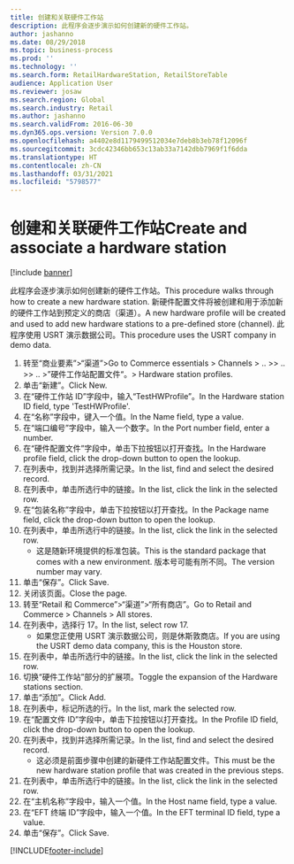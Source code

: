 ```yaml
---
title: 创建和关联硬件工作站
description: 此程序会逐步演示如何创建新的硬件工作站。
author: jashanno
ms.date: 08/29/2018
ms.topic: business-process
ms.prod: ''
ms.technology: ''
ms.search.form: RetailHardwareStation, RetailStoreTable
audience: Application User
ms.reviewer: josaw
ms.search.region: Global
ms.search.industry: Retail
ms.author: jashanno
ms.search.validFrom: 2016-06-30
ms.dyn365.ops.version: Version 7.0.0
ms.openlocfilehash: a4402e8d1179499512034e7deb8b3eb78f12096f
ms.sourcegitcommit: 3cdc42346bb653c13ab33a7142dbb7969f1f6dda
ms.translationtype: HT
ms.contentlocale: zh-CN
ms.lasthandoff: 03/31/2021
ms.locfileid: "5798577"
---
```

# <a name="create-and-associate-a-hardware-station"></a><span data-ttu-id="81b87-103">创建和关联硬件工作站</span><span class="sxs-lookup"><span data-stu-id="81b87-103">Create and associate a hardware station</span></span>

[!include [banner](../includes/banner.md)]

<span data-ttu-id="81b87-104">此程序会逐步演示如何创建新的硬件工作站。</span><span class="sxs-lookup"><span data-stu-id="81b87-104">This procedure walks through how to create a new hardware station.</span></span> <span data-ttu-id="81b87-105">新硬件配置文件将被创建和用于添加新的硬件工作站到预定义的商店（渠道）。</span><span class="sxs-lookup"><span data-stu-id="81b87-105">A new hardware profile will be created and used to add new hardware stations to a pre-defined store (channel).</span></span> <span data-ttu-id="81b87-106">此程序使用 USRT 演示数据公司。</span><span class="sxs-lookup"><span data-stu-id="81b87-106">This procedure uses the USRT company in demo data.</span></span>

1. <span data-ttu-id="81b87-107">转至“商业要素”>“渠道”></span><span class="sxs-lookup"><span data-stu-id="81b87-107">Go to Commerce essentials > Channels > ..</span></span> <span data-ttu-id="81b87-108">></span><span class="sxs-lookup"><span data-stu-id="81b87-108">> ..</span></span> <span data-ttu-id="81b87-109">></span><span class="sxs-lookup"><span data-stu-id="81b87-109">> ..</span></span> <span data-ttu-id="81b87-110">>”硬件工作站配置文件“。</span><span class="sxs-lookup"><span data-stu-id="81b87-110">> Hardware station profiles.</span></span>
2. <span data-ttu-id="81b87-111">单击“新建”。</span><span class="sxs-lookup"><span data-stu-id="81b87-111">Click New.</span></span>
3. <span data-ttu-id="81b87-112">在“硬件工作站 ID”字段中，输入“TestHWProfile”。</span><span class="sxs-lookup"><span data-stu-id="81b87-112">In the Hardware station ID field, type 'TestHWProfile'.</span></span>
4. <span data-ttu-id="81b87-113">在“名称”字段中，键入一个值。</span><span class="sxs-lookup"><span data-stu-id="81b87-113">In the Name field, type a value.</span></span>
5. <span data-ttu-id="81b87-114">在“端口编号”字段中，输入一个数字。</span><span class="sxs-lookup"><span data-stu-id="81b87-114">In the Port number field, enter a number.</span></span>
6. <span data-ttu-id="81b87-115">在“硬件配置文件”字段中，单击下拉按钮以打开查找。</span><span class="sxs-lookup"><span data-stu-id="81b87-115">In the Hardware profile field, click the drop-down button to open the lookup.</span></span>
7. <span data-ttu-id="81b87-116">在列表中，找到并选择所需记录。</span><span class="sxs-lookup"><span data-stu-id="81b87-116">In the list, find and select the desired record.</span></span>
8. <span data-ttu-id="81b87-117">在列表中，单击所选行中的链接。</span><span class="sxs-lookup"><span data-stu-id="81b87-117">In the list, click the link in the selected row.</span></span>
9. <span data-ttu-id="81b87-118">在“包装名称”字段中，单击下拉按钮以打开查找。</span><span class="sxs-lookup"><span data-stu-id="81b87-118">In the Package name field, click the drop-down button to open the lookup.</span></span>
10. <span data-ttu-id="81b87-119">在列表中，单击所选行中的链接。</span><span class="sxs-lookup"><span data-stu-id="81b87-119">In the list, click the link in the selected row.</span></span>
    * <span data-ttu-id="81b87-120">这是随新环境提供的标准包装。</span><span class="sxs-lookup"><span data-stu-id="81b87-120">This is the standard package that comes with a new environment.</span></span> <span data-ttu-id="81b87-121">版本号可能有所不同。</span><span class="sxs-lookup"><span data-stu-id="81b87-121">The version number may vary.</span></span>  
11. <span data-ttu-id="81b87-122">单击“保存”。</span><span class="sxs-lookup"><span data-stu-id="81b87-122">Click Save.</span></span>
12. <span data-ttu-id="81b87-123">关闭该页面。</span><span class="sxs-lookup"><span data-stu-id="81b87-123">Close the page.</span></span>
13. <span data-ttu-id="81b87-124">转至“Retail 和 Commerce”>“渠道”>“所有商店”。</span><span class="sxs-lookup"><span data-stu-id="81b87-124">Go to Retail and Commerce > Channels > All stores.</span></span>
14. <span data-ttu-id="81b87-125">在列表中，选择行 17。</span><span class="sxs-lookup"><span data-stu-id="81b87-125">In the list, select row 17.</span></span>
    * <span data-ttu-id="81b87-126">如果您正使用 USRT 演示数据公司，则是休斯敦商店。</span><span class="sxs-lookup"><span data-stu-id="81b87-126">If you are using the USRT demo data company, this is the Houston store.</span></span>  
15. <span data-ttu-id="81b87-127">在列表中，单击所选行中的链接。</span><span class="sxs-lookup"><span data-stu-id="81b87-127">In the list, click the link in the selected row.</span></span>
16. <span data-ttu-id="81b87-128">切换“硬件工作站”部分的扩展项。</span><span class="sxs-lookup"><span data-stu-id="81b87-128">Toggle the expansion of the Hardware stations section.</span></span>
17. <span data-ttu-id="81b87-129">单击“添加”。</span><span class="sxs-lookup"><span data-stu-id="81b87-129">Click Add.</span></span>
18. <span data-ttu-id="81b87-130">在列表中，标记所选的行。</span><span class="sxs-lookup"><span data-stu-id="81b87-130">In the list, mark the selected row.</span></span>
19. <span data-ttu-id="81b87-131">在“配置文件 ID”字段中，单击下拉按钮以打开查找。</span><span class="sxs-lookup"><span data-stu-id="81b87-131">In the Profile ID field, click the drop-down button to open the lookup.</span></span>
20. <span data-ttu-id="81b87-132">在列表中，找到并选择所需记录。</span><span class="sxs-lookup"><span data-stu-id="81b87-132">In the list, find and select the desired record.</span></span>
    * <span data-ttu-id="81b87-133">这必须是前面步骤中创建的新硬件工作站配置文件。</span><span class="sxs-lookup"><span data-stu-id="81b87-133">This must be the new hardware station profile that was created in the previous steps.</span></span>  
21. <span data-ttu-id="81b87-134">在列表中，单击所选行中的链接。</span><span class="sxs-lookup"><span data-stu-id="81b87-134">In the list, click the link in the selected row.</span></span>
22. <span data-ttu-id="81b87-135">在“主机名称”字段中，输入一个值。</span><span class="sxs-lookup"><span data-stu-id="81b87-135">In the Host name field, type a value.</span></span>
23. <span data-ttu-id="81b87-136">在“EFT 终端 ID”字段中，输入一个值。</span><span class="sxs-lookup"><span data-stu-id="81b87-136">In the EFT terminal ID field, type a value.</span></span>
24. <span data-ttu-id="81b87-137">单击“保存”。</span><span class="sxs-lookup"><span data-stu-id="81b87-137">Click Save.</span></span>



[!INCLUDE[footer-include](../../includes/footer-banner.md)]